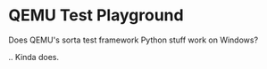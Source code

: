 # QEMU Test Playground

Does QEMU's sorta test framework Python stuff work on Windows?

.. Kinda does. 